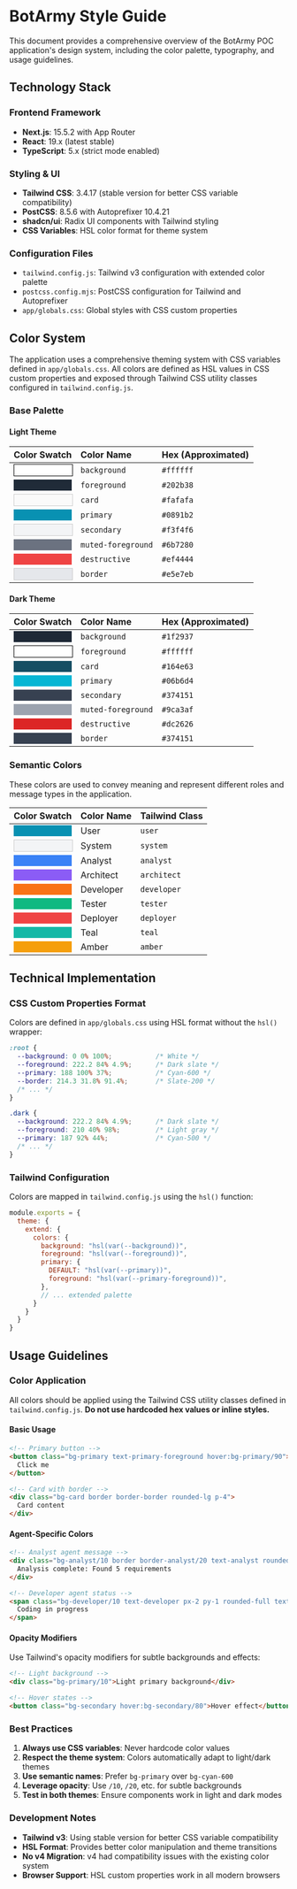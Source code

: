 # BotArmy Style Guide

This document provides a comprehensive overview of the BotArmy POC application's design system, including the color palette, typography, and usage guidelines.

## Technology Stack

### Frontend Framework
- **Next.js**: 15.5.2 with App Router
- **React**: 19.x (latest stable)
- **TypeScript**: 5.x (strict mode enabled)

### Styling & UI
- **Tailwind CSS**: 3.4.17 (stable version for better CSS variable compatibility)
- **PostCSS**: 8.5.6 with Autoprefixer 10.4.21
- **shadcn/ui**: Radix UI components with Tailwind styling
- **CSS Variables**: HSL color format for theme system

### Configuration Files
- `tailwind.config.js`: Tailwind v3 configuration with extended color palette
- `postcss.config.mjs`: PostCSS configuration for Tailwind and Autoprefixer
- `app/globals.css`: Global styles with CSS custom properties

## Color System

The application uses a comprehensive theming system with CSS variables defined in `app/globals.css`. All colors are defined as HSL values in CSS custom properties and exposed through Tailwind CSS utility classes configured in `tailwind.config.js`.

### Base Palette

#### Light Theme

| Color Swatch | Color Name | Hex (Approximated) |
| :--- | :--- | :--- |
| <div style="width:100%;height:20px;background-color:#ffffff;border:1px solid #000;"></div> | `background` | `#ffffff` |
| <div style="width:100%;height:20px;background-color:#202b38;"></div> | `foreground` | `#202b38` |
| <div style="width:100%;height:20px;background-color:#fafafa;border:1px solid #ccc;"></div> | `card` | `#fafafa` |
| <div style="width:100%;height:20px;background-color:#0891b2;"></div> | `primary` | `#0891b2` |
| <div style="width:100%;height:20px;background-color:#f3f4f6;border:1px solid #ccc;"></div> | `secondary` | `#f3f4f6` |
| <div style="width:100%;height:20px;background-color:#6b7280;"></div> | `muted-foreground` | `#6b7280` |
| <div style="width:100%;height:20px;background-color:#ef4444;"></div> | `destructive` | `#ef4444` |
| <div style="width:100%;height:20px;background-color:#e5e7eb;border:1px solid #ccc;"></div> | `border` | `#e5e7eb` |

#### Dark Theme

| Color Swatch | Color Name | Hex (Approximated) |
| :--- | :--- | :--- |
| <div style="width:100%;height:20px;background-color:#1f2937;"></div> | `background` | `#1f2937` |
| <div style="width:100%;height:20px;background-color:#ffffff;border:1px solid #000;"></div> | `foreground` | `#ffffff` |
| <div style="width:100%;height:20px;background-color:#164e63;"></div> | `card` | `#164e63` |
| <div style="width:100%;height:20px;background-color:#06b6d4;"></div> | `primary` | `#06b6d4` |
| <div style="width:100%;height:20px;background-color:#374151;"></div> | `secondary` | `#374151` |
| <div style="width:100%;height:20px;background-color:#9ca3af;"></div> | `muted-foreground` | `#9ca3af` |
| <div style="width:100%;height:20px;background-color:#dc2626;"></div> | `destructive` | `#dc2626` |
| <div style="width:100%;height:20px;background-color:#374151;"></div> | `border` | `#374151` |

### Semantic Colors

These colors are used to convey meaning and represent different roles and message types in the application.

| Color Swatch | Color Name | Tailwind Class |
| :--- | :--- | :--- |
| <div style="width:100%;height:20px;background-color:#0891b2;"></div> | User | `user` |
| <div style="width:100%;height:20px;background-color:#f3f4f6;border:1px solid #ccc;"></div> | System | `system` |
| <div style="width:100%;height:20px;background-color:#3b82f6;"></div> | Analyst | `analyst` |
| <div style="width:100%;height:20px;background-color:#8b5cf6;"></div> | Architect | `architect` |
| <div style="width:100%;height:20px;background-color:#f97316;"></div> | Developer | `developer` |
| <div style="width:100%;height:20px;background-color:#10b981;"></div> | Tester | `tester` |
| <div style="width:100%;height:20px;background-color:#ef4444;"></div> | Deployer | `deployer` |
| <div style="width:100%;height:20px;background-color:#14b8a6;"></div> | Teal | `teal` |
| <div style="width:100%;height:20px;background-color:#f59e0b;"></div> | Amber | `amber` |

## Technical Implementation

### CSS Custom Properties Format

Colors are defined in `app/globals.css` using HSL format without the `hsl()` wrapper:

```css
:root {
  --background: 0 0% 100%;           /* White */
  --foreground: 222.2 84% 4.9%;      /* Dark slate */
  --primary: 188 100% 37%;           /* Cyan-600 */
  --border: 214.3 31.8% 91.4%;       /* Slate-200 */
  /* ... */
}

.dark {
  --background: 222.2 84% 4.9%;      /* Dark slate */
  --foreground: 210 40% 98%;         /* Light gray */
  --primary: 187 92% 44%;            /* Cyan-500 */
  /* ... */
}
```

### Tailwind Configuration

Colors are mapped in `tailwind.config.js` using the `hsl()` function:

```javascript
module.exports = {
  theme: {
    extend: {
      colors: {
        background: "hsl(var(--background))",
        foreground: "hsl(var(--foreground))",
        primary: {
          DEFAULT: "hsl(var(--primary))",
          foreground: "hsl(var(--primary-foreground))",
        },
        // ... extended palette
      }
    }
  }
}
```

## Usage Guidelines

### Color Application

All colors should be applied using the Tailwind CSS utility classes defined in `tailwind.config.js`. **Do not use hardcoded hex values or inline styles.**

#### Basic Usage

```html
<!-- Primary button -->
<button class="bg-primary text-primary-foreground hover:bg-primary/90">
  Click me
</button>

<!-- Card with border -->
<div class="bg-card border border-border rounded-lg p-4">
  Card content
</div>
```

#### Agent-Specific Colors

```html
<!-- Analyst agent message -->
<div class="bg-analyst/10 border border-analyst/20 text-analyst rounded-lg p-3">
  Analysis complete: Found 5 requirements
</div>

<!-- Developer agent status -->
<span class="bg-developer/10 text-developer px-2 py-1 rounded-full text-xs">
  Coding in progress
</span>
```

#### Opacity Modifiers

Use Tailwind's opacity modifiers for subtle backgrounds and effects:

```html
<!-- Light background -->
<div class="bg-primary/10">Light primary background</div>

<!-- Hover states -->
<button class="bg-secondary hover:bg-secondary/80">Hover effect</button>
```

### Best Practices

1. **Always use CSS variables**: Never hardcode color values
2. **Respect the theme system**: Colors automatically adapt to light/dark themes
3. **Use semantic names**: Prefer `bg-primary` over `bg-cyan-600`
4. **Leverage opacity**: Use `/10`, `/20`, etc. for subtle backgrounds
5. **Test in both themes**: Ensure components work in light and dark modes

### Development Notes

- **Tailwind v3**: Using stable version for better CSS variable compatibility
- **HSL Format**: Provides better color manipulation and theme transitions  
- **No v4 Migration**: v4 had compatibility issues with the existing color system
- **Browser Support**: HSL custom properties work in all modern browsers

